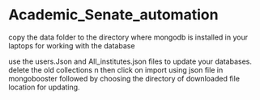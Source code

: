 # Academic_Senate_automation

copy the data folder to the directory where mongodb is installed in your laptops for working with the database

use the users.Json and All_institutes.json files to update your databases. delete the old collections n then click on import using json file in mongobooster followed by choosing the directory of downloaded file location for updating.

